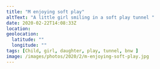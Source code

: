 ```yaml
---
title: "M enjoying soft play"
altText: "A little girl smiling in a soft play tunnel "
date: 2020-02-22T14:08:33Z
location: 
geolocation: 
  latitude: ""
  longitude: ""
tags: [Child, girl, daughter, play, tunnel, bnw ]
image: /images/photos/2020/2/m-enjoying-soft-play.jpg
---
```


